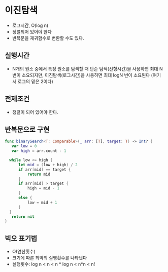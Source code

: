 # 이진탐색
 - 로그시간, O(log n)
 - 정렬되어 있어야 한다
 - 반복문을 재귀함수로 변환할 수도 있다.

## 실행시간
- N개의 원소 중에서 특정 원소를 탐색할 때 단순 탐색(선형시간)을 사용하면 최대 N번이 소요되지만, 이진탐색(로그시간)을 사용하면 최대 logN 번이 소요된다 (여기서 로그의 밑은 2이다)

## 전제조건
- 정렬이 되어 있어야 한다.
 
## 반복문으로 구현

 ```swift
func binarySearch<T: Comparable>(_ arr: [T], target: T) -> Int? {
    var low = 0
    var high = arr.count - 1

   while low <= high {
       let mid = (low + high) / 2
       if arr[mid] == target {
           return mid
       }
       if arr[mid] > target {
           high = mid - 1
       }
       else {
           low = mid + 1
       }
   }
    return nil
}
 ```

## 빅오 표기법
- O(연산횟수)
- 크기에 따른 최악의 실행횟수를 나타낸다
- 실행횟수: log n < n < n * log n < n*n < n!


